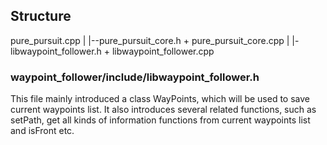 
## Structure

pure_pursuit.cpp
    |
    |--pure_pursuit_core.h + pure_pursuit_core.cpp
           |
           |- libwaypoint_follower.h + libwaypoint_follower.cpp


### waypoint_follower/include/libwaypoint_follower.h

This file mainly introduced a class WayPoints, which will be used to save current waypoints list. It also introduces several related functions, such as setPath, get all kinds of information functions from current waypoints list and isFront etc.
